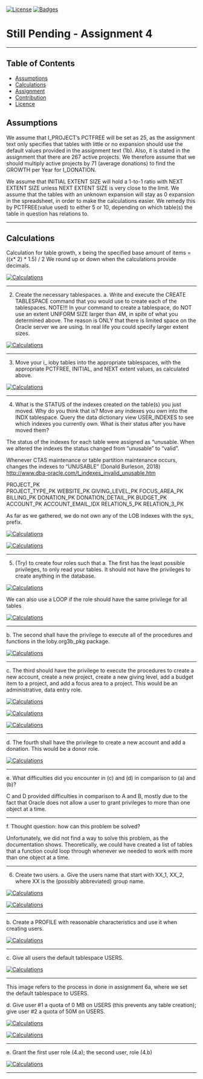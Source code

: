 [![License](http://img.shields.io/:license-mit-blue.svg?style=flat-square)](http://badges.mit-license.org) [![Badges](http://img.shields.io/:badges-9/9-ff6799.svg?style=flat-square)](https://github.com/badges/badgerbadgerbadger)

# Still Pending - Assignment 4
---







## Table of Contents

- [Assumptions](#assumptions)
- [Calculations](#calculations)
- [Assignment](#assignment)
- [Contribution](#team)
- [Licence](#license)





## Assumptions

We assume that I_PROJECT’s PCTFREE will be set as 25, as the assignment text only specifies that tables with little or no expansion should use the default values provided in the assignment text (1b).
Also, it is stated in the assignment that there are 267 active projects. We therefore assume that we should multiply active projects by 71 (average donations)  to find the GROWTH per Year for I_DONATION.

We assume that  INITIAL EXTENT SIZE will hold a 1-to-1 ratio with NEXT EXTENT SIZE unless NEXT EXTENT SIZE is very close to the limit.
We assume that the tables with an unknown expansion will stay as 0 expansion in the spreadsheet, in order to make the calculations easier. We remedy this by PCTFREE(value used) to either 5 or 10, depending on which table(s) the table in question has relations to.

---




## Calculations
Calculation for table growth, x being the specified base amount of items = ((x* 2) * 1.5) / 2 We round up or down when the calculations provide decimals.

[![Calculations](https://i.imgur.com/ywKOD86.png)](http://i.imgur.com/ywKOD86)


---

2. Create the necessary tablespaces. a. Write and execute the CREATE TABLESPACE command that you would use to create each of the tablespaces. NOTE!!! In your command to create a tablespace, do NOT use an extent UNIFORM SIZE larger than 4M, in spite of what you determined above. The reason is ONLY that there is limited space on the Oracle server we are using. In real life you could specify larger extent sizes. 

[![Calculations](https://i.imgur.com/EnnWmhw.png)](http://i.imgur.com/EnnWmhw)

---







3. Move your i_ ioby tables into the appropriate tablespaces, with the appropriate PCTFREE, INITIAL, and NEXT extent values, as calculated above. 

[![Calculations](https://i.imgur.com/XwNegFP.png)](http://i.imgur.com/XwNegFP)

---




4. What is the STATUS of the indexes created on the table(s) you just moved. Why
do you think that is? Move any indexes you own into the INDX tablespace.
Query the data dictionary view USER_INDEXES to see which indexes you
currently own. What is their status after you have moved them?

The status of the indexes for each table were assigned as “unusable. When we altered the indexes the status changed from “unusable” to “valid”. 

Whenever CTAS maintenance or table partition maintenance occurs, changes the indexes to  “UNUSABLE” (Donald Burleson, 2018) 
http://www.dba-oracle.com/t_indexes_invalid_unusable.htm 

PROJECT_PK	
PROJECT_TYPE_PK
WEBSITE_PK
GIVING_LEVEL_PK
FOCUS_AREA_PK
BILLING_PK
DONATION_PK
DONATION_DETAIL_PK
BUDGET_PK
ACCOUNT_PK
ACCOUNT_EMAIL_IDX
RELATION_5_PK
RELATION_3_PK

As far as we gathered, we do not own any of the LOB indexes with the sys_ prefix.


[![Calculations](https://i.imgur.com/nZSJDin.png)](http://i.imgur.com/nZSJDin)

[![Calculations](https://i.imgur.com/ARCBQjr.png)](http://i.imgur.com/ARCBQjr)


---

5. (Try) to create four roles such that 
a.  The first has the least possible privileges, to only read your tables.  It should not have the privileges to create anything in the database.


[![Calculations](https://i.imgur.com/smpkEaA.png)](https://i.imgur.com/smpkEaA)


We can also use a LOOP if the role should have the same privilege for all tables

[![Calculations](https://i.imgur.com/qfEtq3h.png)](http://i.imgur.com/qfEtq3h)


---

b.  The second shall have the privilege to execute all of the procedures and functions in the Ioby.org3b_pkg package. 


[![Calculations](https://i.imgur.com/DXlEBOQ.png)](http://i.imgur.com/DXlEBOQ)


---





c.  The third should have the privilege to execute the procedures to create a new account, create a new project, create a new giving level, add a budget item to a project, and add a focus area to a project. This would be an administrative, data entry role. 


[![Calculations](https://i.imgur.com/DGQMtJR.png)](http://i.imgur.com/DGQMtJR)

[![Calculations](https://i.imgur.com/5VyqEmi.png)](http://i.imgur.com/5VyqEmi)

[![Calculations](https://i.imgur.com/IhUCTVa.png)](http://i.imgur.com/IhUCTVa)

---







d.  The fourth shall have the privilege to create a new account and add a donation.  This would be a donor role. 

[![Calculations](https://i.imgur.com/vm41yOn.png)](http://i.imgur.com/vm41yOn)

---

e.  What difficulties did you encounter in (c) and (d) in comparison to (a) and (b)?

C and D provided difficulties in comparison to A and B, mostly due to the fact that Oracle does not allow a user to grant privileges to more than one object at a time.

---

f.  Thought question: how can this problem be solved?  

Unfortunately, we did not find a way to solve this problem, as the documentation shows.
Theoretically, we could have created a list of tables that a function could loop through whenever we needed to work with more than one object at a time.

---



6. Create two users. 
a. Give the users name that start with XX_1, XX_2, where XX is the (possibly abbreviated) group name. 

[![Calculations](https://i.imgur.com/LWVgszF.png)](http://i.imgur.com/LWVgszF)

[![Calculations](https://i.imgur.com/UpYcvY8.png)](http://i.imgur.com/UpYcvY8)

---


b. Create a PROFILE with reasonable characteristics and use it when creating users. 

[![Calculations](https://i.imgur.com/Oqo9r3e.png)](http://i.imgur.com/Oqo9r3e)

---


c. Give all users the default tablespace USERS. 

[![Calculations](https://i.imgur.com/MPPjWGc.png)](http://i.imgur.com/MPPjWGc)

---

This image refers to the process in done in assignment 6a, where we set the default tablespace to USERS.


d. Give user #1 a quota of 0 MB on USERS (this prevents any table creation); give user #2 a quota of 50M on USERS. 

[![Calculations](https://i.imgur.com/Gegy64J.png)](http://i.imgur.com/Gegy64J)

[![Calculations](https://i.imgur.com/v3iBrOm.png)](http://i.imgur.com/v3iBrOm)


---




e. Grant the first user role (4.a); the second user, role (4.b) 

[![Calculations](https://i.imgur.com/vm41yOn.png)](http://i.imgur.com/vm41yOn)

---









